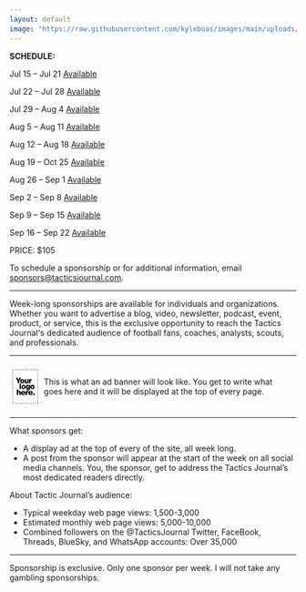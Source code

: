 ```yaml
---
layout: default
image: "https://raw.githubusercontent.com/kyleboas/images/main/uploads/2024/07/07/Image-07Jul2024_19:00:14.png" 
---
```


**SCHEDULE:**

Jul 15 – Jul 21 <a href="mailto:kyle@tacticsjournal.com">Available</a>

Jul 22 – Jul 28 <a href="mailto:kyle@tacticsjournal.com">Available</a>

Jul 29 – Aug 4 <a href="mailto:kyle@tacticsjournal.com">Available</a>

Aug 5 – Aug 11 <a href="mailto:kyle@tacticsjournal.com">Available</a>

Aug 12 – Aug 18 <a href="mailto:kyle@tacticsjournal.com">Available</a>

Aug 19 – Oct 25 <a href="mailto:kyle@tacticsjournal.com">Available</a>

Aug 26 – Sep 1 <a href="mailto:kyle@tacticsjournal.com">Available</a>

Sep 2 – Sep 8 <a href="mailto:kyle@tacticsjournal.com">Available</a>

Sep 9 – Sep 15 <a href="mailto:kyle@tacticsjournal.com">Available</a>

Sep 16 – Sep 22 <a href="mailto:kyle@tacticsjournal.com">Available</a>

PRICE: $105

To schedule a sponsorship or for additional information, email <a href="mailto:sponsors@tacticsjournal.com">sponsors@tacticsjournal.com</a>.

---

Week-long sponsorships are available for individuals and organizations. Whether you want to advertise a blog, video, newsletter, podcast, event, product, or service, this is the exclusive opportunity to reach the Tactics Journal's dedicated audience of football fans, coaches, analysts, scouts, and professionals.

---

<div style="display: flex; align-items: center; padding: 10px; margin-bottom: 5px; margin-right: 2px; padding-left: 5px;">
    <img src="
https://raw.githubusercontent.com/kyleboas/images/main/uploads/2024/07/08/Image-08Jul2024_01:55:02.png" alt="Image" style="height: 60px; margin-right: 10px;">
    <p style="font-size: 14px; margin: 0;">
        This is what an ad banner will look like. You get to write what goes here and it will be displayed at the top of every page.
    </p>
</div>

---

What sponsors get:

- A display ad at the top of every  of the site, all week long.
- A post from the sponsor will appear at the start of the week on all social media channels. You, the sponsor, get to address the Tactics Journal’s most dedicated readers directly.

About Tactic Journal’s audience:

- Typical weekday web page views: 1,500-3,000
- Estimated monthly web page views: 5,000-10,000
- Combined followers on the @TacticsJournal Twitter, FaceBook, Threads, BlueSky, and WhatsApp accounts: Over 35,000

---

Sponsorship is exclusive. Only one sponsor per week. I will not take any gambling sponsorships.

<style>
    @media (min-width: 1000px) { table { font-size: 23px; float: left; padding-right: 35px; }
    }
    td { padding-left: 10px; }
</style>

